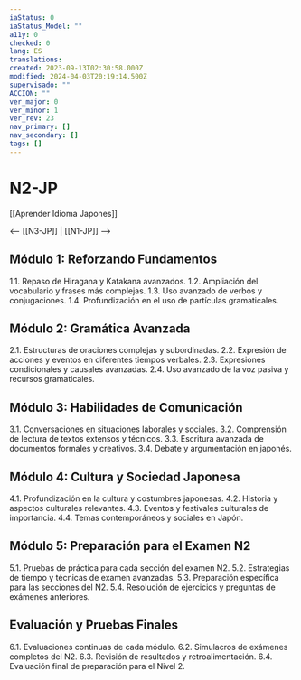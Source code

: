 ```yaml
---
iaStatus: 0
iaStatus_Model: ""
a11y: 0
checked: 0
lang: ES
translations: 
created: 2023-09-13T02:30:58.000Z
modified: 2024-04-03T20:19:14.500Z
supervisado: ""
ACCION: ""
ver_major: 0
ver_minor: 1
ver_rev: 23
nav_primary: []
nav_secondary: []
tags: []
---
```

# N2-JP

[[Aprender Idioma Japones]]

<-- [[N3-JP]] | [[N1-JP]] -->

## Módulo 1: Reforzando Fundamentos

1.1. Repaso de Hiragana y Katakana avanzados.
1.2. Ampliación del vocabulario y frases más complejas.
1.3. Uso avanzado de verbos y conjugaciones.
1.4. Profundización en el uso de partículas gramaticales.

## Módulo 2: Gramática Avanzada

2.1. Estructuras de oraciones complejas y subordinadas.
2.2. Expresión de acciones y eventos en diferentes tiempos verbales.
2.3. Expresiones condicionales y causales avanzadas.
2.4. Uso avanzado de la voz pasiva y recursos gramaticales.

## Módulo 3: Habilidades de Comunicación

3.1. Conversaciones en situaciones laborales y sociales.
3.2. Comprensión de lectura de textos extensos y técnicos.
3.3. Escritura avanzada de documentos formales y creativos.
3.4. Debate y argumentación en japonés.

## Módulo 4: Cultura y Sociedad Japonesa

4.1. Profundización en la cultura y costumbres japonesas.
4.2. Historia y aspectos culturales relevantes.
4.3. Eventos y festivales culturales de importancia.
4.4. Temas contemporáneos y sociales en Japón.

## Módulo 5: Preparación para el Examen N2

5.1. Pruebas de práctica para cada sección del examen N2.
5.2. Estrategias de tiempo y técnicas de examen avanzadas.
5.3. Preparación específica para las secciones del N2.
5.4. Resolución de ejercicios y preguntas de exámenes anteriores.

## Evaluación y Pruebas Finales

6.1. Evaluaciones continuas de cada módulo.
6.2. Simulacros de exámenes completos del N2.
6.3. Revisión de resultados y retroalimentación.
6.4. Evaluación final de preparación para el Nivel 2.

